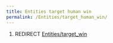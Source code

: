 ```yaml
---
title: Entities target human win
permalink: /Entities/target_human_win/
---
```


1.  REDIRECT [Entities/target_win](Entities_target_win "wikilink")